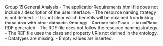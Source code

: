 Group 15
    General
    Analysis
        - The applicationRequirements.html file does not include a description of the user interface.
        - The resource naming strategy is not defined.
        - It is not clear which benefits will be obtained from linking those data with other datasets.
    Ontology
        - Correct: takePlace -> takesPlace
    RDF generated
        - The RDF file does not follow the resource naming strategy.
        - The RDF file uses the class and property URIs not defined in the ontology.
        - Datatypes are missing.
        - Empty values are inserted.
